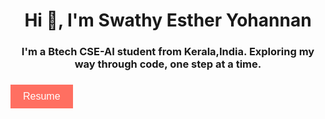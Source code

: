 
<h1 align="center">Hi 👋, I'm Swathy Esther Yohannan</h1>
<h3 align="center">I'm a Btech CSE-AI student from Kerala,India. Exploring my way through code, one step at a time.</h3>


###


  <a href="https://github.com/Swathy-Esther/Swathy-Esther/blob/main/Swathy_Esther_Resume_Compact.pdf" target="_blank" style="text-decoration: none;">
    <button style="background-color: #FF6F61; color: white; border: none; padding: 10px 20px; font-size: 16px; cursor: pointer;">Resume</button>
  </a>
</p>




<br>
<!-- <style></style> -->




